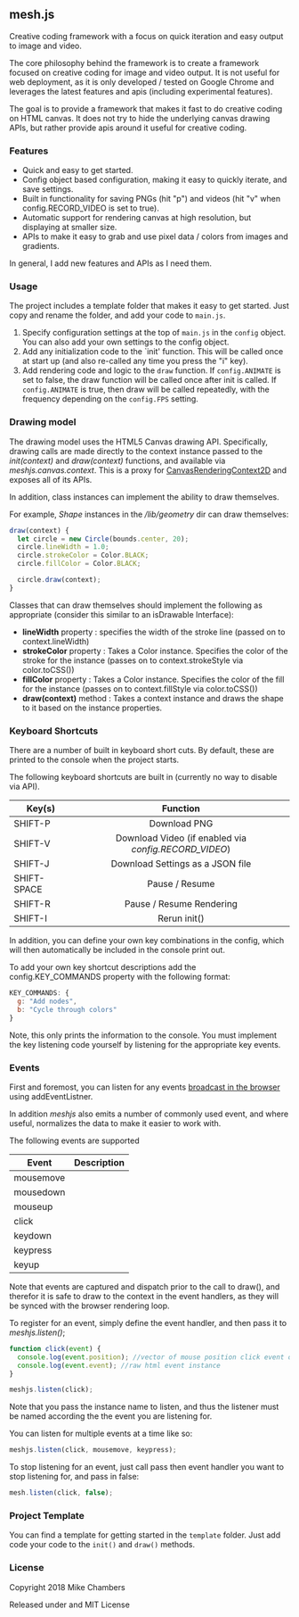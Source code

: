## mesh.js

Creative coding framework with a focus on quick iteration and easy output to
image and video.

The core philosophy behind the framework is to create a framework focused on
creative coding for image and video output. It is not useful for web deployment,
as it is only developed / tested on Google Chrome and leverages the latest
features and apis (including experimental features).

The goal is to provide a framework that makes it fast to do creative coding on
HTML canvas. It does not try to hide the underlying canvas drawing APIs, but
rather provide apis around it useful for creative coding.

### Features

- Quick and easy to get started.
- Config object based configuration, making it easy to quickly iterate, and save
  settings.
- Built in functionality for saving PNGs (hit "p") and videos (hit "v" when
  config.RECORD_VIDEO is set to true).
- Automatic support for rendering canvas at high resolution, but displaying at
  smaller size.
- APIs to make it easy to grab and use pixel data / colors from images and
  gradients.

In general, I add new features and APIs as I need them.

### Usage

The project includes a template folder that makes it easy to get started. Just
copy and rename the folder, and add your code to `main.js`.

1.  Specify configuration settings at the top of `main.js` in the `config`
    object. You can also add your own settings to the config object.
2.  Add any initialization code to the `init' function. This will be called once
    at start up (and also re-called any time you press the "i" key).
3.  Add rendering code and logic to the `draw` function. If `config.ANIMATE` is
    set to false, the draw function will be called once after init is called. If
    `config.ANIMATE` is true, then draw will be called repeatedly, with the
    frequency depending on the `config.FPS` setting.

### Drawing model

The drawing model uses the HTML5 Canvas drawing API. Specifically, drawing calls
are made directly to the context instance passed to the _init(context)_ and
_draw(context)_ functions, and available via _meshjs.canvas.context_. This is a
proxy for
[CanvasRenderingContext2D](https://developer.mozilla.org/en-US/docs/Web/API/CanvasRenderingContext2D)
and exposes all of its APIs.

In addition, class instances can implement the ability to draw themselves.

For example, _Shape_ instances in the _/lib/geometry_ dir can draw themselves:

```javascript
draw(context) {
  let circle = new Circle(bounds.center, 20);
  circle.lineWidth = 1.0;
  circle.strokeColor = Color.BLACK;
  circle.fillColor = Color.BLACK;

  circle.draw(context);
}
```

Classes that can draw themselves should implement the following as appropriate
(consider this similar to an isDrawable Interface):

- **lineWidth** property : specifies the width of the stroke line (passed on to
  context.lineWidth)
- **strokeColor** property : Takes a Color instance. Specifies the color of the
  stroke for the instance (passes on to context.strokeStyle via color.toCSS())
- **fillColor** property : Takes a Color instance. Specifies the color of the
  fill for the instance (passes on to context.fillStyle via color.toCSS())
- **draw(context)** method : Takes a context instance and draws the shape to it
  based on the instance properties.

### Keyboard Shortcuts

There are a number of built in keyboard short cuts. By default, these are
printed to the console when the project starts.

The following keyboard shortcuts are built in (currently no way to disable via
API).

| Key(s)      |                       Function                        |
| ----------- | :---------------------------------------------------: |
| SHIFT-P     |                     Download PNG                      |
| SHIFT-V     | Download Video (if enabled via _config.RECORD_VIDEO_) |
| SHIFT-J     |           Download Settings as a JSON file            |
| SHIFT-SPACE |                    Pause / Resume                     |
| SHIFT-R     |               Pause / Resume Rendering                |
| SHIFT-I     |                     Rerun init()                      |

In addition, you can define your own key combinations in the config, which will
then automatically be included in the console print out.

To add your own key shortcut descriptions add the config.KEY_COMMANDS property
with the following format:

```JavaScript
KEY_COMMANDS: {
  g: "Add nodes",
  b: "Cycle through colors"
}
```

Note, this only prints the information to the console. You must implement the
key listening code yourself by listening for the appropriate key events.

### Events

First and foremost, you can listen for any events
[broadcast in the browser](https://developer.mozilla.org/en-US/docs/Web/Events)
using addEventListner.

In addition _meshjs_ also emits a number of commonly used event, and where
useful, normalizes the data to make it easier to work with.

The following events are supported

| Event     | Description |
| --------- | :---------: |
| mousemove |             |
| mousedown |             |
| mouseup   |             |
| click     |             |
| keydown   |             |
| keypress  |             |
| keyup     |             |

Note that events are captured and dispatch prior to the call to draw(), and
therefor it is safe to draw to the context in the event handlers, as they will
be synced with the browser rendering loop.

To register for an event, simply define the event handler, and then pass it to
_meshjs.listen()_;

```JavaScript
function click(event) {
  console.log(event.position); //vector of mouse position click event occurred normalized for canvas
  console.log(event.event); //raw html event instance
}

meshjs.listen(click);
```

Note that you pass the instance name to listen, and thus the listener must be
named according the the event you are listening for.

You can listen for multiple events at a time like so:

```javascript
meshjs.listen(click, mousemove, keypress);
```

To stop listening for an event, just call pass then event handler you want to
stop listening for, and pass in false:

```JavaScript
mesh.listen(click, false);
```

### Project Template

You can find a template for getting started in the `template` folder. Just add
code your code to the `init()` and `draw()` methods.

### License

Copyright 2018 Mike Chambers

Released under and MIT License
